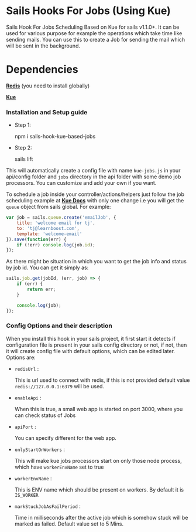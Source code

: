 # Sails Hooks For Jobs (Using Kue)
Sails Hook For Jobs Scheduling Based on Kue for sails v1.1.0+. It can be used for various purpose for example the operations which take time like sending mails. You can use this to create a Job for sending the mail which will be sent in the background.

# Dependencies

[**Redis**](https://redis.io/) (you need to install globally)

[**Kue**](https://automattic.github.io/kue/)

### Installation and Setup guide

* Step 1:

    npm i sails-hook-kue-based-jobs

* Step 2:

    sails lift

This will automatically create a config file with name `kue-jobs.js` in your api/config folder and `jobs` directory in the api folder with some demo job processors. You can customize and add your own if you want.

To schedule a job inside your controller/actions/helpers just follow the job scheduling example at [**Kue Docs**](https://github.com/Automattic/kue#creating-jobs) with only one change i.e you will get the `queue` object from sails global. For example: 

``` js
var job = sails.queue.create('emailJob', {
    title: 'welcome email for tj',
    to: 'tj@learnboost.com',
    template: 'welcome-email'
}).save(function(err) {
    if (!err) console.log(job.id);
});
```

As there might be situation in which you want to get the job info and status by job id. You can get it simply as:

``` js
sails.job.get(jobId, (err, job) => {
    if (err) {
        return err;
    }

    console.log(job);
});
```

### Config Options and their description

When you install this hook in your sails project, it first start it detects if configuration file is present in your sails config directory or not, if not, then it will create config file with default options, which can be edited later. Options are:

* `redisUrl` :

    This is url used to connect with redis, if this is not provided default value `redis://127.0.0.1:6379` will be used.

* `enableApi` :

    When this is true, a small web app is started on port 3000, where you can check status of Jobs

* `apiPort` :

    You can specify different for the web app.

* `onlyStartOnWorkers` :

    This will make kue jobs processors start on only those node process, which have `workerEnvName` set to true

* `workerEnvName` :

    This is ENV name which should be present on workers. By default it is `IS_WORKER` 


* `markStuckJobAsFailPeriod` :

    Time in milliseconds after the active job which is somehow stuck will be marked as failed. Default value set to 5 Mins.  
